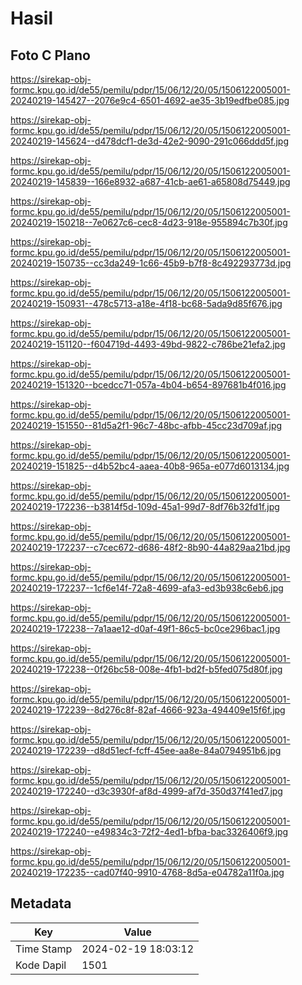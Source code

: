# Hasil

## Foto C Plano

https://sirekap-obj-formc.kpu.go.id/de55/pemilu/pdpr/15/06/12/20/05/1506122005001-20240219-145427--2076e9c4-6501-4692-ae35-3b19edfbe085.jpg

https://sirekap-obj-formc.kpu.go.id/de55/pemilu/pdpr/15/06/12/20/05/1506122005001-20240219-145624--d478dcf1-de3d-42e2-9090-291c066ddd5f.jpg

https://sirekap-obj-formc.kpu.go.id/de55/pemilu/pdpr/15/06/12/20/05/1506122005001-20240219-145839--166e8932-a687-41cb-ae61-a65808d75449.jpg

https://sirekap-obj-formc.kpu.go.id/de55/pemilu/pdpr/15/06/12/20/05/1506122005001-20240219-150218--7e0627c6-cec8-4d23-918e-955894c7b30f.jpg

https://sirekap-obj-formc.kpu.go.id/de55/pemilu/pdpr/15/06/12/20/05/1506122005001-20240219-150735--cc3da249-1c66-45b9-b7f8-8c492293773d.jpg

https://sirekap-obj-formc.kpu.go.id/de55/pemilu/pdpr/15/06/12/20/05/1506122005001-20240219-150931--478c5713-a18e-4f18-bc68-5ada9d85f676.jpg

https://sirekap-obj-formc.kpu.go.id/de55/pemilu/pdpr/15/06/12/20/05/1506122005001-20240219-151120--f604719d-4493-49bd-9822-c786be21efa2.jpg

https://sirekap-obj-formc.kpu.go.id/de55/pemilu/pdpr/15/06/12/20/05/1506122005001-20240219-151320--bcedcc71-057a-4b04-b654-897681b4f016.jpg

https://sirekap-obj-formc.kpu.go.id/de55/pemilu/pdpr/15/06/12/20/05/1506122005001-20240219-151550--81d5a2f1-96c7-48bc-afbb-45cc23d709af.jpg

https://sirekap-obj-formc.kpu.go.id/de55/pemilu/pdpr/15/06/12/20/05/1506122005001-20240219-151825--d4b52bc4-aaea-40b8-965a-e077d6013134.jpg

https://sirekap-obj-formc.kpu.go.id/de55/pemilu/pdpr/15/06/12/20/05/1506122005001-20240219-172236--b3814f5d-109d-45a1-99d7-8df76b32fd1f.jpg

https://sirekap-obj-formc.kpu.go.id/de55/pemilu/pdpr/15/06/12/20/05/1506122005001-20240219-172237--c7cec672-d686-48f2-8b90-44a829aa21bd.jpg

https://sirekap-obj-formc.kpu.go.id/de55/pemilu/pdpr/15/06/12/20/05/1506122005001-20240219-172237--1cf6e14f-72a8-4699-afa3-ed3b938c6eb6.jpg

https://sirekap-obj-formc.kpu.go.id/de55/pemilu/pdpr/15/06/12/20/05/1506122005001-20240219-172238--7a1aae12-d0af-49f1-86c5-bc0ce296bac1.jpg

https://sirekap-obj-formc.kpu.go.id/de55/pemilu/pdpr/15/06/12/20/05/1506122005001-20240219-172238--0f26bc58-008e-4fb1-bd2f-b5fed075d80f.jpg

https://sirekap-obj-formc.kpu.go.id/de55/pemilu/pdpr/15/06/12/20/05/1506122005001-20240219-172239--8d276c8f-82af-4666-923a-494409e15f6f.jpg

https://sirekap-obj-formc.kpu.go.id/de55/pemilu/pdpr/15/06/12/20/05/1506122005001-20240219-172239--d8d51ecf-fcff-45ee-aa8e-84a0794951b6.jpg

https://sirekap-obj-formc.kpu.go.id/de55/pemilu/pdpr/15/06/12/20/05/1506122005001-20240219-172240--d3c3930f-af8d-4999-af7d-350d37f41ed7.jpg

https://sirekap-obj-formc.kpu.go.id/de55/pemilu/pdpr/15/06/12/20/05/1506122005001-20240219-172240--e49834c3-72f2-4ed1-bfba-bac3326406f9.jpg

https://sirekap-obj-formc.kpu.go.id/de55/pemilu/pdpr/15/06/12/20/05/1506122005001-20240219-172235--cad07f40-9910-4768-8d5a-e04782a11f0a.jpg


## Metadata

| Key        | Value               |
| ---------- | ------------------- |
| Time Stamp | 2024-02-19 18:03:12 |
| Kode Dapil | 1501                |



